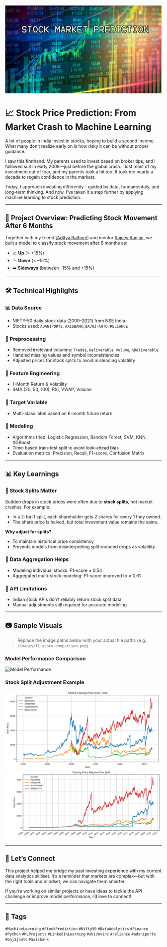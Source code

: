 ![](images/screenshot4.png)
# 📈 Stock Price Prediction: From Market Crash to Machine Learning

A lot of people in India invest in stocks, hoping to build a second income. What many don’t realize early on is how risky it can be without proper guidance.

I saw this firsthand. My parents used to invest based on broker tips, and I followed suit in early 2008—just before the global crash. I lost most of my investment out of fear, and my parents took a hit too. It took me nearly a decade to regain confidence in the markets.

Today, I approach investing differently—guided by data, fundamentals, and long-term thinking. And now, I’ve taken it a step further by applying machine learning to stock prediction.

---

## 🧠 Project Overview: Predicting Stock Movement After 6 Months

Together with my friend [[Aditya Rathore](https://www.linkedin.com/in/aditya-rathore-8189b421a/)) and mentor [Rajeev Ranjan](https://www.linkedin.com/in/rajeev-ranjan4j/), we built a model to classify stock movement after 6 months as:

- 📈 **Up** (> +15%)
- 📉 **Down** (< –15%)
- ➡️ **Sideways** (between –15% and +15%)

---

## 🛠️ Technical Highlights

### 📊 Data Source
- NIFTY-50 daily stock data (2000–2021) from NSE India
- Stocks used: `ADANIPORTS`, `AXISBANK`, `BAJAJ-AUTO`, `RELIANCE`

### 🧹 Preprocessing
- Removed irrelevant columns: `Trades`, `Deliverable Volume`, `%Deliverable`
- Handled missing values and symbol inconsistencies
- Adjusted prices for stock splits to avoid misleading volatility

### 🧮 Feature Engineering
- 1-Month Return & Volatility
- SMA (20, 50, 100), RSI, VWAP, Volume

### 🎯 Target Variable
- Multi-class label based on 6-month future return

### 🤖 Modeling
- Algorithms tried: Logistic Regression, Random Forest, SVM, KNN, XGBoost
- Time-based train-test split to avoid look-ahead bias
- Evaluation metrics: Precision, Recall, F1-score, Confusion Matrix

---

## 📊 Key Learnings

### 📌 Stock Splits Matter
Sudden drops in stock prices were often due to **stock splits**, not market crashes. For example:

- In a 2-for-1 split, each shareholder gets 2 shares for every 1 they owned.
- The share price is halved, but total investment value remains the same.

**Why adjust for splits?**
- To maintain historical price consistency
- Prevents models from misinterpreting split-induced drops as volatility

### 📌 Data Aggregation Helps
- Modeling individual stocks: F1-score ≈ 0.54
- Aggregated multi-stock modeling: F1-score improved to ≈ 0.61

### 📌 API Limitations
- Indian stock APIs don’t reliably return stock split data
- Manual adjustments still required for accurate modeling

---

## 📷 Sample Visuals

> Replace the image paths below with your actual file paths (e.g., `/images/f1-score-comparison.png`)

### Model Performance Comparison
![Model Performance](images/model-performance.png)

### Stock Split Adjustment Example
![Stock Split Adjustment](images/Screenshot5.png)
![](images/Screenshot6.png)

---

## 🤝 Let’s Connect

This project helped me bridge my past investing experience with my current data analytics skillset. It’s a reminder that markets are complex—but with the right tools and mindset, we can navigate them smarter.

If you're working on similar projects or have ideas to tackle the API challenge or improve model performance, I’d love to connect!

---

## 🔖 Tags

`#MachineLearning` `#StockPrediction` `#Nifty50` `#DataAnalytics` `#Finance` `#Python` `#MLProjects` `#LinkedInLearning` `#skidevinc` `#reliance` `#adaniports` `#bajajauto` `#axisbank`




